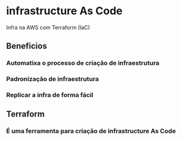 # infrastructure As Code
Infra na AWS com Terraform (IaC)



## Beneficios
### Automatixa o processo de criação de infraestrutura
### Padronização de infraestrutura
### Replicar a infra de forma fácil


## Terraform
### É uma ferramenta para criação de infrastructure As Code
